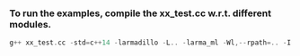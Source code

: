 ### To run the examples, compile the xx_test.cc w.r.t. different modules.
```c++
g++ xx_test.cc -std=c++14 -larmadillo -L.. -larma_ml -Wl,--rpath=.. -I ../include/
```
